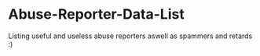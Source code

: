 # Abuse-Reporter-Data-List
Listing useful and useless abuse reporters aswell as spammers and retards :)
